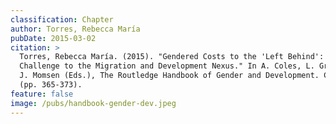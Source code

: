 ```yaml
---
classification: Chapter
author: Torres, Rebecca María
pubDate: 2015-03-02
citation: >
  Torres, Rebecca María. (2015). "Gendered Costs to the 'Left Behind': A
  Challenge to the Migration and Development Nexus." In A. Coles, L. Gray, and
  J. Momsen (Eds.), The Routledge Handbook of Gender and Development. Chapter 37
  (pp. 365-373).
feature: false
image: /pubs/handbook-gender-dev.jpeg
---
```

